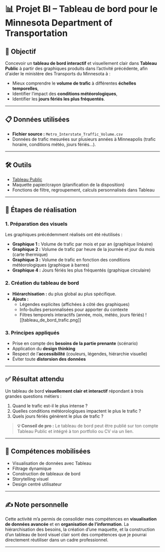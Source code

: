 # 📊 Projet BI – Tableau de bord pour le Minnesota Department of Transportation

## 🎯 Objectif
Concevoir un **tableau de bord interactif** et visuellement clair dans **Tableau Public** à partir des graphiques produits dans l’activité précédente, afin d'aider le ministère des Transports du Minnesota à :
- Mieux comprendre le **volume de trafic** à différentes **échelles temporelles**,
- Identifier l’impact des **conditions météorologiques**,
- Identifier les **jours fériés les plus fréquentés**.

---

## 📋 Données utilisées
- **Fichier source :** `Metro_Interstate_Traffic_Volume.csv`
- Données de trafic mesurées sur plusieurs années à Minneapolis (trafic horaire, conditions météo, jours fériés…).

---

## 🛠️ Outils
- [Tableau Public](https://public.tableau.com/)
- Maquette papier/crayon (planification de la disposition)
- Fonctions de filtre, regroupement, calculs personnalisés dans Tableau

---

## 🧩 Étapes de réalisation

### 1. Préparation des visuels
Les graphiques précédemment réalisés ont été réutilisés :
- **Graphique 1 :** Volume de trafic par mois et par an (graphique linéaire)
- **Graphique 2 :** Volume de trafic par heure de la journée et jour du mois (carte thermique)
- **Graphique 3 :** Volume de trafic en fonction des conditions météorologiques (graphique à barres)
- **Graphique 4 :** Jours fériés les plus fréquentés (graphique circulaire)

### 2. Création du tableau de bord

- **Hiérarchisation :** du plus global au plus spécifique.
- **Ajouts :**
  - Légendes explicites (affichées à côté des graphiques)
  - Info-bulles personnalisées pour apporter du contexte
  - Filtres temporels interactifs (année, mois, météo, jours fériés)
![[tableau_de_bord_trafic.png]]
### 3. Principes appliqués
- Prise en compte des **besoins de la partie prenante** (scénario)
- Application du **design thinking**
- Respect de l’**accessibilité** (couleurs, légendes, hiérarchie visuelle)
- Éviter toute **distorsion des données**

---

## ✅ Résultat attendu

Un tableau de bord **visuellement clair et interactif** répondant à trois grandes questions métiers :
1. Quand le trafic est-il le plus intense ?
2. Quelles conditions météorologiques impactent le plus le trafic ?
3. Quels jours fériés génèrent le plus de trafic ?

> **💡 Conseil de pro :** Le tableau de bord peut être publié sur ton compte Tableau Public et intégré à ton portfolio ou CV via un lien.

---

## 🧠 Compétences mobilisées
- Visualisation de données avec Tableau
- Filtrage dynamique
- Construction de tableaux de bord
- Storytelling visuel
- Design centré utilisateur

---

## ✍️ Note personnelle
Cette activité m’a permis de consolider mes compétences en **visualisation de données avancée** et en **organisation de l’information**. La hiérarchisation des besoins, la création d’une maquette, et la construction d’un tableau de bord visuel clair sont des compétences que je pourrai directement réutiliser dans un cadre professionnel.

---

